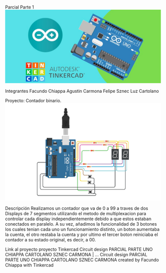 Parcial Parte 1
![Tinkercad](./img/ArduinoTinkercad.jpg)


Integrantes
Facundo Chiappa
Agustin Carmona
Felipe Sznec
Luz Cartolano


Proyecto: Contador binario.
![Tinkercad](./img/Imagen-Circuito.png)


Descripción
Realizamos un contador que va de 0 a 99 a traves de dos Displays de 7 segmentos 
utilizando el metodo de multiplexacion para controlar cada display independientemente
debido a que estos estaban conectados en paralelo. A su vez, añadimos la funcionalidad
de 3 botones los cuales tenian cada uno un funcionamiento distinto, un boton aumentaba
la cuenta, el otro restaba la cuenta y por ultimo el tercer boton reiniciaba el contador 
a su estado original, es decir, a 00.

Link al proyecto
proyecto
Tinkercad
Circuit design PARCIAL PARTE UNO CHIAPPA CARTOLANO SZNEC CARMONA | ...
Circuit design PARCIAL PARTE UNO CHIAPPA CARTOLANO SZNEC CARMONA created by Facundo Chiappa with Tinkercad
